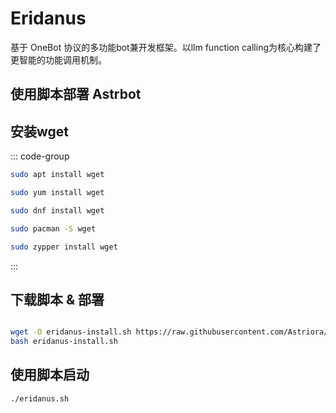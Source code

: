 # Eridanus

基于 OneBot 协议的多功能bot兼开发框架。以llm function calling为核心构建了更智能的功能调用机制。

## 使用脚本部署 Astrbot

## 安装wget

::: code-group

```bash [apt]
sudo apt install wget
```

```bash [yum]
sudo yum install wget
```

```bash [dnf]
sudo dnf install wget
```

```bash [pacman]
sudo pacman -S wget
```

```bash [zypper]
sudo zypper install wget
```

:::

## 下载脚本 & 部署

```bash

wget -O eridanus-install.sh https://raw.githubusercontent.com/Astriora/Antlia/refs/heads/main/Script/Eridanus/Antlia.sh &&
bash eridanus-install.sh


```


## 使用脚本启动

```bash
./eridanus.sh
```